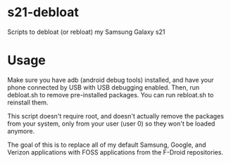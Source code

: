 # s21-debloat
Scripts to debloat (or rebloat) my Samsung Galaxy s21

# Usage
Make sure you have adb (android debug tools) installed, and have your phone connected by USB with USB debugging enabled. Then, run debloat.sh to remove pre-installed packages. You can run rebloat.sh to reinstall them.

This script doesn't require root, and doesn't actually remove the packages from your system, only from your user (user 0) so they won't be loaded anymore.

The goal of this is to replace all of my default Samsung, Google, and Verizon applications with FOSS applications from the F-Droid repositories.
